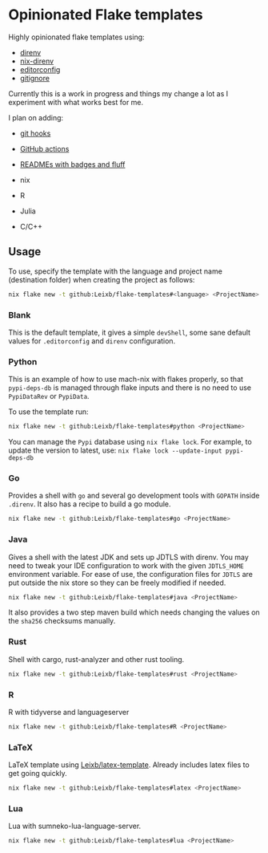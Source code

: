 # Opinionated Flake templates

Highly opinionated flake templates using:

- [direnv](https://direnv.net/)
- [nix-direnv](https://github.com/nix-community/nix-direnv)
- [editorconfig](https://editorconfig.org/)
- [gitignore](https://github.com/github/gitignore)

Currently this is a work in progress and things my change a lot as I experiment
with what works best for me.

I plan on adding:

- [git hooks](https://git-scm.com/book/en/v2/Customizing-Git-Git-Hooks)
- [GitHub actions](https://github.com/features/actions)
- [READMEs with badges and fluff](https://shields.io/)

- nix
- R
- Julia
- C/C++

## Usage

To use, specify the template with the language and project name (destination
folder) when creating the project as follows:

```bash
nix flake new -t github:Leixb/flake-templates#<language> <ProjectName>
```

### Blank

This is the default template, it gives a simple `devShell`, some sane
default values for `.editorconfig` and `direnv` configuration.

### Python

This is an example of how to use mach-nix with flakes properly, so
that `pypi-deps-db` is managed through flake inputs and there is
no need to use `PypiDataRev` or `PypiData`.

To use the template run:

```bash
nix flake new -t github:Leixb/flake-templates#python <ProjectName>
```

You can manage the `Pypi` database using `nix flake lock`. For example, to
update the version to latest, use: `nix flake lock --update-input pypi-deps-db`

### Go

Provides a shell with `go` and several go development tools with `GOPATH` inside
`.direnv`. It also has a recipe to build a go module.

```bash
nix flake new -t github:Leixb/flake-templates#go <ProjectName>
```

### Java

Gives a shell with the latest JDK and sets up JDTLS with direnv. You
may need to tweak your IDE configuration to work with the given `JDTLS_HOME`
environment variable. For ease of use, the configuration files for `JDTLS` are
put outside the nix store so they can be freely modified if needed.

```bash
nix flake new -t github:Leixb/flake-templates#java <ProjectName>
```

It also provides a two step maven build which needs changing the values
on the `sha256` checksums manually.

### Rust

Shell with cargo, rust-analyzer and other rust tooling.

```bash
nix flake new -t github:Leixb/flake-templates#rust <ProjectName>
```

### R

R with tidyverse and languageserver

```bash
nix flake new -t github:Leixb/flake-templates#R <ProjectName>
```

### LaTeX

LaTeX template using [Leixb/latex-template](https://github.com/Leixb/latex-template).
Already includes latex files to get going quickly.

```bash
nix flake new -t github:Leixb/flake-templates#latex <ProjectName>
```

### Lua

Lua with sumneko-lua-language-server.

```bash
nix flake new -t github:Leixb/flake-templates#lua <ProjectName>
```
